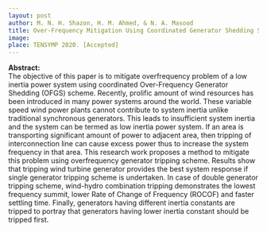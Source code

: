 ```yaml
---
layout: post
author: M. N. H. Shazon, H. M. Ahmed, & N. A. Masood
title: Over-Frequency Mitigation Using Coordinated Generator Shedding Scheme in a Low Inertia Power System
image:
place: TENSYMP 2020. [Accepted]
---
```


**Abstract:**<br>
The objective of this paper is to mitigate overfrequency problem of a low inertia power system using
coordinated Over-Frequency Generator Shedding (OFGS)
scheme. Recently, prolific amount of wind resources has been
introduced in many power systems around the world. These
variable speed wind power plants cannot contribute to system
inertia unlike traditional synchronous generators. This leads
to insufficient system inertia and the system can be termed as
low inertia power system. If an area is transporting
significant amount of power to adjacent area, then tripping of
interconnection line can cause excess power thus to increase
the system frequency in that area. This research work
proposes a method to mitigate this problem using overfrequency generator tripping scheme. Results show that
tripping wind turbine generator provides the best system
response if single generator tripping scheme is undertaken. In
case of double generator tripping scheme, wind-hydro
combination tripping demonstrates the lowest frequency
summit, lower Rate of Change of Frequency (ROCOF) and
faster settling time. Finally, generators having different
inertia constants are tripped to portray that generators
having lower inertia constant should be tripped first. 


